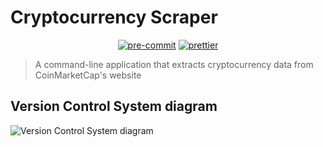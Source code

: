 # Cryptocurrency Scraper

<p align="center">
    <a href="https://pre-commit.com"><img alt="pre-commit" src="https://img.shields.io/badge/Pre--commit-enabled-brightgreen?logo=pre-commit"></a>
    <a href="https://prettier.io"><img alt="prettier" src="https://img.shields.io/badge/Code_style-prettier-ff69b4.svg"></a>
</p>

> A command-line application that extracts cryptocurrency data from CoinMarketCap's website

## Version Control System diagram

![Version Control System diagram](https://images.prismic.io/clubhouse/e02ba62c-26e6-4250-acff-1b2c93ecc789_image-32.png?auto=format%2Ccompress&rect=0%2C0%2C905%2C379&w=756&h=317&fit=max&q=50)